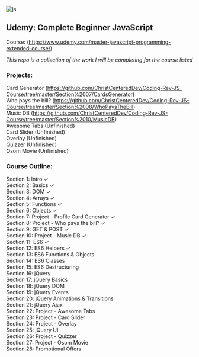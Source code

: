 
![js](https://user-images.githubusercontent.com/24855472/37037899-562ffda0-2121-11e8-8e12-6128b5284be5.png)


## Udemy: Complete Beginner JavaScript 
Course: (https://www.udemy.com/master-javascript-programming-extended-course/)

*This repo is a collection of the work I will be completing for the course listed*

### Projects:
Card Generator (https://github.com/ChristCenteredDev/Coding-Rev-JS-Course/tree/master/Section%2007/CardsGenerator) <br>
Who pays the bill? (https://github.com/ChristCenteredDev/Coding-Rev-JS-Course/tree/master/Section%2008/WhoPaysTheBill) <br>
Music DB (https://github.com/ChristCenteredDev/Coding-Rev-JS-Course/tree/master/Section%2010/MusicDB) <br>
Awesome Tabs (Unfinished) <br>
Card Slider (Unfinished) <br>
Overlay (Unfinished) <br>
Quizzer (Unfinished) <br>
Osom Movie (Unfinished) <br>

### Course Outline:
Section 1: Intro &check; <br>
Section 2: Basics &check; <br>
Section 3: DOM &check; <br>
Section 4: Arrays &check; <br>
Section 5: Functions &check; <br>
Section 6: Objects &check; <br>
Section 7: Project - Profile Card Generator &check; <br>
Section 8: Project - Who pays the bill? &check; <br>
Section 9: GET & POST &check; <br>
Section 10: Project - Music DB &check; <br>
Section 11: ES6 &check; <br>
Section 12: ES6 Helpers &check; <br>
Section 13: ES6 Functions & Objects <br>
Section 14: ES6 Classes <br>
Section 15: ES6 Destructuring <br>
Section 16: jQuery <br>
Section 17: jQuery Basics <br>
Section 18: jQuery DOM <br>
Section 19: jQuery Events <br>
Section 20: jQuery Animations & Transitions <br>
Section 21: jQuery Ajax <br>
Section 22: Project - Awesome Tabs <br>
Section 23: Project - Card Slider <br>
Section 24: Project - Overlay <br>
Section 25: jQuery UI <br>
Section 26: Project - Quizzer <br>
Section 27: Project - Osom Movie <br>
Section 28: Promotional Offers <br>

